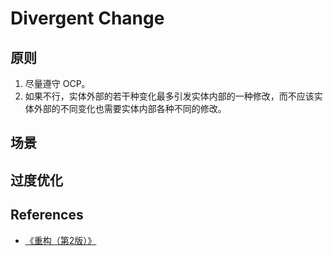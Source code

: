 # Divergent Change

## 原则
1. 尽量遵守 OCP。
2. 如果不行，实体外部的若干种变化最多引发实体内部的一种修改，而不应该实体外部的不同变化也需要实体内部各种不同的修改。


## 场景


## 过度优化





















































## References
* [《重构（第2版）》](https://book.douban.com/subject/33400354/)
